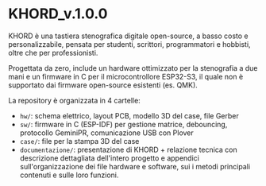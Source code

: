 # KHORD_v.1.0.0
KHORD è una tastiera stenografica digitale open-source, a basso costo e personalizzabile, pensata per studenti, scrittori, programmatori e hobbisti, oltre che per professionisti.

Progettata da zero, include un hardware ottimizzato per la stenografia a due mani e un firmware in C per il microcontrollore ESP32-S3, il quale non è supportato dai firmware open-source esistenti (es. QMK).

La repository è organizzata in 4 cartelle:  
- `hw/`: schema elettrico, layout PCB, modello 3D del case, file Gerber  
- `sw/`: firmware in C (ESP-IDF) per gestione matrice, debouncing, protocollo GeminiPR, comunicazione USB con Plover
- `case/`: file per la stampa 3D del case 
- `documentazione/`: presentazione di KHORD + relazione tecnica con descrizione dettagliata dell'intero progetto e appendici sull'organizzazione dei file hardware e software, sui i metodi principali contenuti e sulle loro funzioni. 

